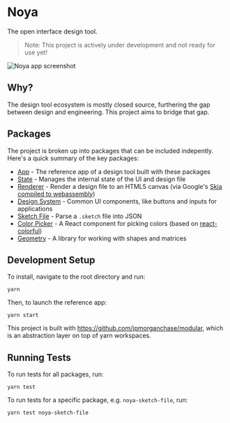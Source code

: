 # Noya

The open interface design tool.

> Note: This project is actively under development and not ready for use yet!

![Noya app screenshot](/docs/assets/noya-screenshot.png)

## Why?

The design tool ecosystem is mostly closed source, furthering the gap between
design and engineering. This project aims to bridge that gap.

## Packages

The project is broken up into packages that can be included indepently. Here's a
quick summary of the key packages:

- [App](/packages/app) - The reference app of a design tool built with these
  packages
- [State](/packages/noya-state) - Manages the internal state of the UI and
  design file
- [Renderer](/packages/noya-renderer) - Render a design file to an HTML5 canvas
  (via Google's
  [Skia compiled to webassembly](https://www.npmjs.com/package/canvaskit-wasm))
- [Design System](/packages/noya-designsystem) - Common UI components, like
  buttons and inputs for applications
- [Sketch File](/packages/noya-sketch-file) - Parse a `.sketch` file into JSON
- [Color Picker](/packages/noya-colorpicker) - A React component for picking
  colors (based on [react-colorful](https://github.com/omgovich/react-colorful))
- [Geometry](/packages/noya-geometry) - A library for working with shapes and
  matrices

## Development Setup

To install, navigate to the root directory and run:

```
yarn
```

Then, to launch the reference app:

```
yarn start
```

This project is built with https://github.com/jpmorganchase/modular, which is an
abstraction layer on top of yarn workspaces.

## Running Tests

To run tests for all packages, run:

```
yarn test
```

To run tests for a specific package, e.g. `noya-sketch-file`, run:

```
yarn test noya-sketch-file
```
